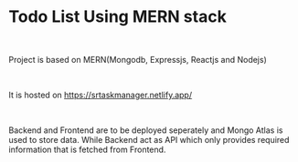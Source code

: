 <h1>Todo List Using MERN stack</h1>
<br>
<p>Project is based on <bold>MERN</bold>(Mongodb, Expressjs, Reactjs and Nodejs)</p>
<br>
<p>It is hosted on <a href="https://srtaskmanager.netlify.app/" target="_blank">https://srtaskmanager.netlify.app/</a></p>
<br>
<p>Backend and Frontend are to be deployed seperately and Mongo Atlas is used to store data. While Backend act as API which only provides required information that is fetched from Frontend.</p>